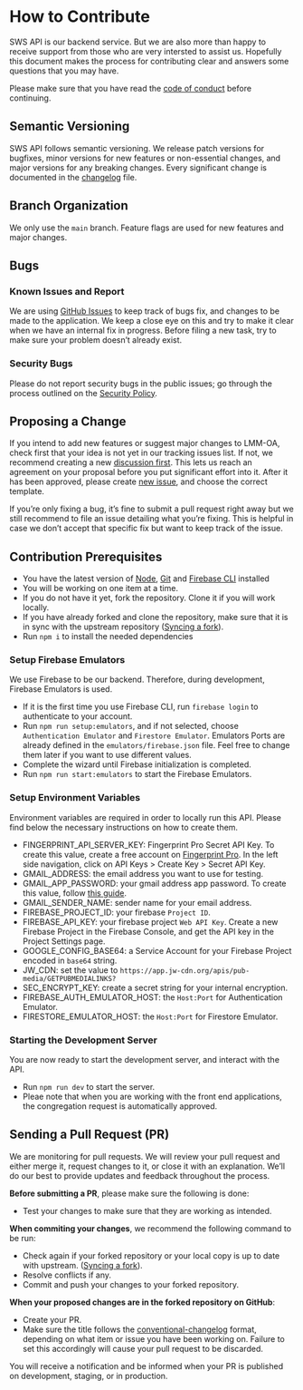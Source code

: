 # How to Contribute

SWS API is our backend service. But we are also more than happy to receive support from those who are very intersted to assist us. Hopefully this document makes the process for contributing clear and answers some questions that you may have.

Please make sure that you have read the [code of conduct](https://github.com/sws2apps/sws2apps-api/blob/main/CODE_OF_CONDUCT.md) before continuing.

## Semantic Versioning

SWS API follows semantic versioning. We release patch versions for bugfixes, minor versions for new features or non-essential changes, and major versions for any breaking changes. Every significant change is documented in the [changelog](https://github.com/sws2apps/sws2apps-api/blob/main/CHANGELOG.md) file.

## Branch Organization

We only use the `main` branch. Feature flags are used for new features and major changes.

## Bugs

### Known Issues and Report

We are using [GitHub Issues](https://github.com/sws2apps/sws2apps-api/issues) to keep track of bugs fix, and changes to be made to the application. We keep a close eye on this and try to make it clear when we have an internal fix in progress. Before filing a new task, try to make sure your problem doesn’t already exist.

### Security Bugs

Please do not report security bugs in the public issues; go through the process outlined on the [Security Policy](https://github.com/sws2apps/sws2apps-api/blob/main/SECURITY.md).

## Proposing a Change

If you intend to add new features or suggest major changes to LMM-OA, check first that your idea is not yet in our tracking issues list. If not, we recommend creating a new [discussion first](https://github.com/sws2apps/sws2apps-api/discussions/categories/ideas). This lets us reach an agreement on your proposal before you put significant effort into it. After it has been approved, please create [new issue](https://github.com/sws2apps/sws2apps-api/issues), and choose the correct template.

If you’re only fixing a bug, it’s fine to submit a pull request right away but we still recommend to file an issue detailing what you’re fixing. This is helpful in case we don’t accept that specific fix but want to keep track of the issue.

## Contribution Prerequisites

- You have the latest version of [Node](https://nodejs.org), [Git](https://git-scm.com) and [Firebase CLI](https://firebase.google.com/docs/cli) installed
- You will be working on one item at a time.
- If you do not have it yet, fork the repository. Clone it if you will work locally.
- If you have already forked and clone the repository, make sure that it is in sync with the upstream repository ([Syncing a fork](https://docs.github.com/en/pull-requests/collaborating-with-pull-requests/working-with-forks/syncing-a-fork)).
- Run `npm i` to install the needed dependencies

### Setup Firebase Emulators

We use Firebase to be our backend. Therefore, during development, Firebase Emulators is used.

- If it is the first time you use Firebase CLI, run `firebase login` to authenticate to your account.
- Run `npm run setup:emulators`, and if not selected, choose `Authentication Emulator` and `Firestore Emulator`. Emulators Ports are already defined in the `emulators/firebase.json` file. Feel free to change them later if you want to use different values.
- Complete the wizard until Firebase initialization is completed.
- Run `npm run start:emulators` to start the Firebase Emulators.

### Setup Environment Variables

Environment variables are required in order to locally run this API. Please find below the necessary instructions on how to create them.

- FINGERPRINT_API_SERVER_KEY: Fingerprint Pro Secret API Key. To create this value, create a free account on [Fingerprint Pro](https://dashboard.fingerprint.com/). In the left side navigation, click on API Keys > Create Key > Secret API Key.
- GMAIL_ADDRESS: the email address you want to use for testing.
- GMAIL_APP_PASSWORD: your gmail address app password. To create this value, follow [this guide](https://support.google.com/mail/answer/185833).
- GMAIL_SENDER_NAME: sender name for your email address.
- FIREBASE_PROJECT_ID: your firebase `Project ID`.
- FIREBASE_API_KEY: your firebase project `Web API Key`. Create a new Firebase Project in the Firebase Console, and get the API key in the Project Settings page.
- GOOGLE_CONFIG_BASE64: a Service Account for your Firebase Project encoded in `base64` string.
- JW_CDN: set the value to `https://app.jw-cdn.org/apis/pub-media/GETPUBMEDIALINKS?`
- SEC_ENCRYPT_KEY: create a secret string for your internal encryption.
- FIREBASE_AUTH_EMULATOR_HOST: the `Host:Port` for Authentication Emulator.
- FIRESTORE_EMULATOR_HOST: the `Host:Port` for Firestore Emulator.

### Starting the Development Server

You are now ready to start the development server, and interact with the API.

- Run `npm run dev` to start the server.
- Pleae note that when you are working with the front end applications, the congregation request is automatically approved.

## Sending a Pull Request (PR)

We are monitoring for pull requests. We will review your pull request and either merge it, request changes to it, or close it with an explanation. We’ll do our best to provide updates and feedback throughout the process.

**Before submitting a PR**, please make sure the following is done:

- Test your changes to make sure that they are working as intended.

**When commiting your changes**, we recommend the following command to be run:

- Check again if your forked repository or your local copy is up to date with upstream. ([Syncing a fork](https://docs.github.com/en/pull-requests/collaborating-with-pull-requests/working-with-forks/syncing-a-fork)).
- Resolve conflicts if any.
- Commit and push your changes to your forked repository.

**When your proposed changes are in the forked repository on GitHub**:

- Create your PR.
- Make sure the title follows the [conventional-changelog](https://github.com/semantic-release/semantic-release#commit-message-format) format, depending on what item or issue you have been working on. Failure to set this accordingly will cause your pull request to be discarded.

You will receive a notification and be informed when your PR is published on development, staging, or in production.
